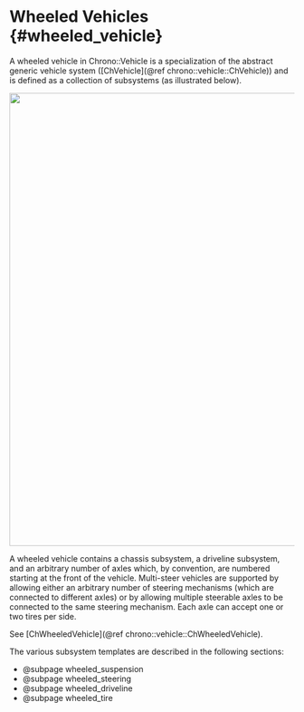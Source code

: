 Wheeled Vehicles {#wheeled_vehicle}
===================================

A wheeled vehicle in Chrono::Vehicle is a specialization of the abstract generic vehicle system ([ChVehicle](@ref chrono::vehicle::ChVehicle)) and is defined as a collection of subsystems (as illustrated below). 

<img src="http://www.projectchrono.org/assets/manual/vehicle/wheeled_subsystems.png" width="800" />

A wheeled vehicle contains a chassis subsystem, a driveline subsystem, and an arbitrary number of axles which, by convention, are numbered starting at the front of the vehicle.  Multi-steer vehicles are supported by allowing either an arbitrary number of steering mechanisms (which are connected to different axles) or by allowing multiple steerable axles to be connected to the same steering mechanism. Each axle can accept one or two tires per side.

See [ChWheeledVehicle](@ref chrono::vehicle::ChWheeledVehicle).

The various subsystem templates are described in the following sections:
* @subpage wheeled_suspension
* @subpage wheeled_steering
* @subpage wheeled_driveline
* @subpage wheeled_tire

